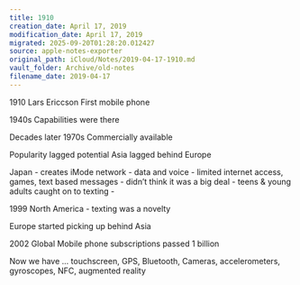 ```yaml
---
title: 1910
creation_date: April 17, 2019
modification_date: April 17, 2019
migrated: 2025-09-20T01:28:20.012427
source: apple-notes-exporter
original_path: iCloud/Notes/2019-04-17-1910.md
vault_folder: Archive/old-notes
filename_date: 2019-04-17
---
```



1910
Lars Ericcson
First mobile phone 

1940s 
Capabilities were there

Decades later
1970s 
Commercially available 

Popularity lagged potential
Asia lagged behind Europe 

Japan - creates iMode network - data and voice - limited internet access, games, text based messages - didn’t think it was a big deal - teens & young adults caught on to texting - 

1999 
North America - texting was a novelty 

Europe started picking up behind Asia 

2002
Global Mobile phone subscriptions passed 1 billion 

Now we have ... touchscreen, GPS, Bluetooth, Cameras, accelerometers, gyroscopes, NFC, augmented reality 
